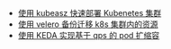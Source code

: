 - [使用 kubeasz 快速部署 Kubenetes 集群](https://github.com/easzlab/kubeasz)
- [使用 velero 备份迁移 k8s 集群内的资源](https://www.zze.xyz/archives/velero-backup-restore-k8s-resources.html)
- [使用 KEDA 实现基于 qps 的 pod 扩缩容](https://www.zze.xyz/archives/shi-yong-keda-shi-xian-ji-yu-qps-de-pod-kuo-suo-rong.html)
